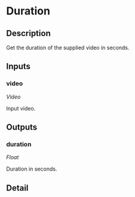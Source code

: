 # Duration

## Description
Get the duration of the supplied video in seconds.

## Inputs
### video

*Video*

Input video.

## Outputs
### duration

*Float*

Duration in seconds.

## Detail

